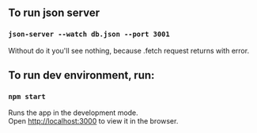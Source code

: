 ## To run json server
### `json-server --watch db.json --port 3001`

Without do it you'll see nothing, because .fetch request returns with error.


## To run dev environment, run:
### `npm start`

Runs the app in the development mode.<br>
Open [http://localhost:3000](http://localhost:3000) to view it in the browser.
